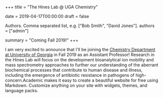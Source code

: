 +++ title = "The Hines Lab @ UGA Chemistry"

date = 2019-04-17T00:00:00 draft = false

Authors. Comma separated list, e.g. ["Bob Smith", "David Jones"].
authors = ["admin"]

summary = "Coming Fall 2019!" +++

I am very excited to announce that I'll be joining the <a href="https://www.chem.uga.edu/" target="_blank">Chemistry Department at University of Georgia</a> in Fall 2019 as an Assistant Professor! Research in the Hines Lab will focus on the development bioanalytical ion mobility and mass spectrometry approaches to further our understanding of the aberrant biochemical processes that contribute to human disease and illness, including the emergence of antibiotic resistance in pathogens of high-concern.Academic makes it easy to create a beautiful website for free using Markdown. Customize anything on your site with widgets, themes, and language packs.
